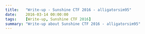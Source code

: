 ```yaml
---
title:   "Write-up - Sunshine CTF 2016 - alligatorsim95"
date:    2016-03-14 00:00:00
tags:    [Write-up, Sunshine CTF 2016]
summary: "Write-up about Sunshine CTF 2016 - alligatorsim95"
---
```

